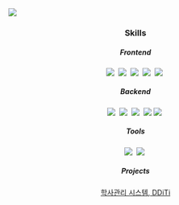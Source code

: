 <img src="https://capsule-render.vercel.app/api?type=waving&height=300&color=gradient&text=Welcome!&fontSize=48&fontAlign=50&fontAlignY=50&section=header&animation=fadeIn&desc=cubecat100's%20GitHub&reversal=false&strokeWidth=1" />

<h3 align="center">Skills</h3>

<h5 align="center">Frontend</h5>
<p align="center">
  <img src="https://img.shields.io/badge/Javascript-ffb13b?style=flat-square&logo=javascript&logoColor=white"/></a>&nbsp 
  <img src="https://img.shields.io/badge/HTML5-E34F26?style=flat-square&logo=html5&logoColor=white"/></a>&nbsp
  <img src="https://img.shields.io/badge/CSS-1572B6?style=flat-square&logo=css3&logoColor=white"/></a>&nbsp
  <img src="https://img.shields.io/badge/Bootstrap5-7952B3?style=flat-square&logo=bootstrap&logoColor=white"/></a>&nbsp
  <img src="https://img.shields.io/badge/JQuery-0769AD?style=flat-square&amp;logo=jquery&amp;logoColor=white"/></a>&nbsp
  <br>
</p>

<h5 align="center">Backend</h5>
<p align="center">
  <img src="https://img.shields.io/badge/Java-007396?style=flat-square&logo=Java&logoColor=white"/></a>&nbsp 
  <img src="https://img.shields.io/badge/Spring-6DB33F?style=flat-square&logo=Spring&logoColor=white"/></a>&nbsp
  <img src="https://img.shields.io/badge/Mysql-E6B91E?style=flat-square&logo=MySql&logoColor=white"/></a>&nbsp
  <img src="https://img.shields.io/badge/Oracle-F80000?style=flat-square&logo=oracle&logoColor=white">
  <img src="https://img.shields.io/badge/Apache Tomcat-F8DC75?style=flat-square&logo=apachetomcat&logoColor=black"/></a>&nbsp
  <br>
</p>

<h5 align="center">Tools</h5>
<p align="center">
  <img src="https://img.shields.io/badge/Visual Studio Code-007ACC?style=flat-square&logo=visualstudiocode&logoColor=black"/></a>&nbsp
  <img src="https://img.shields.io/badge/Ecilpse IDE-2C2255?style=flat-square&logo=eclipseide&logoColor=black"/></a>&nbsp
</p>

<h5 align="center">Projects</h5>
<p align="center">
  <a href="https://github.com/cubecat100/DDiTi"> 학사관리 시스템, DDiTi </a>
</p>


<br>
